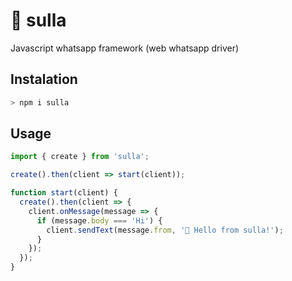 # 🤖 sulla

Javascript whatsapp framework (web whatsapp driver)

## Instalation

```bash
> npm i sulla
```

## Usage

```javascript
import { create } from 'sulla';

create().then(client => start(client));

function start(client) {
  create().then(client => {
    client.onMessage(message => {
      if (message.body === 'Hi') {
        client.sendText(message.from, '👋 Hello from sulla!');
      }
    });
  });
}
```
